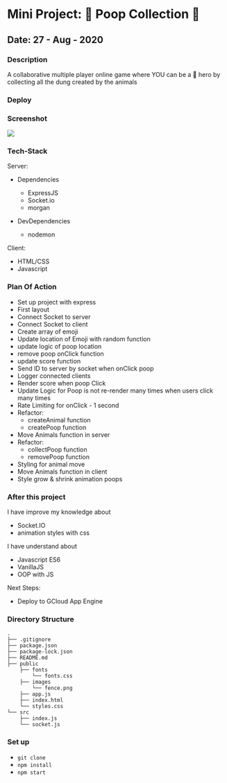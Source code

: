 # Mini Project: 💩 Poop Collection 💩

## Date: 27 - Aug - 2020

### Description

A collaborative multiple player online game where YOU can be a 💩 hero by collecting all the dung created by the animals

### Deploy

### Screenshot

<img src="https://media0.giphy.com/media/LmCpTjqdvqiLLcU7LB/giphy.gif"/>

### Tech-Stack

Server:

- Dependencies

  - ExpressJS
  - Socket.io
  - morgan

- DevDependencies

  - nodemon

Client:

- HTML/CSS
- Javascript

### Plan Of Action

- Set up project with express
- First layout
- Connect Socket to server
- Connect Socket to client
- Create array of emoji
- Update location of Emoji with random function
- update logic of poop location
- remove poop onClick function
- update score function
- Send ID to server by socket when onClick poop
- Logger connected clients
- Render score when poop Click
- Update Logic for Poop is not re-render many times when users click many times
- Rate Limiting for onClick - 1 second
- Refactor:
  - createAnimal function
  - createPoop function
- Move Animals function in server
- Refactor:
  - collectPoop function
  - removePoop function
- Styling for animal move
- Move Animals function in client
- Style grow & shrink animation poops

### After this project

I have improve my knowledge about

- Socket.IO
- animation styles with css

I have understand about

- Javascript ES6
- VanillaJS
- OOP with JS

Next Steps:

- Deploy to GCloud App Engine

### Directory Structure

```
.
├── .gitignore
├── package.json
├── package-lock.json
├── README.md
├── public
    ├── fonts
        └── fonts.css
    ├── images
        └── fence.png
    ├── app.js
    ├── index.html
    └── styles.css
└── src
    ├── index.js
    └── socket.js
```

### Set up

- `git clone`
- `npm install`
- `npm start`
